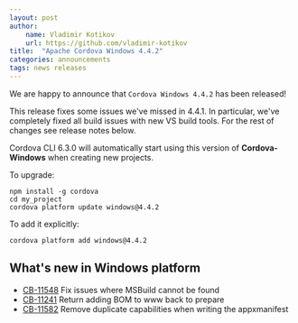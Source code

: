```yaml
---
layout: post
author:
    name: Vladimir Kotikov
    url: https://github.com/vladimir-kotikov
title:  "Apache Cordova Windows 4.4.2"
categories: announcements
tags: news releases
---
```


We are happy to announce that `Cordova Windows 4.4.2` has been released!

This release fixes some issues we've missed in 4.4.1. In particular, we've completely fixed all build issues with
new VS build tools. For the rest of changes see release notes below.

Cordova CLI 6.3.0 will automatically start using this version of **Cordova-Windows** when creating new projects.

To upgrade:

    npm install -g cordova
    cd my_project
    cordova platform update windows@4.4.2

To add it explicitly:

    cordova platform add windows@4.4.2

<!--more-->
## What's new in Windows platform

* [CB-11548](https://issues.apache.org/jira/browse/CB-11548) Fix issues where MSBuild cannot be found
* [CB-11241](https://issues.apache.org/jira/browse/CB-11241) Return adding BOM to www back to prepare
* [CB-11582](https://issues.apache.org/jira/browse/CB-11582) Remove duplicate capabilities when writing the appxmanifest
